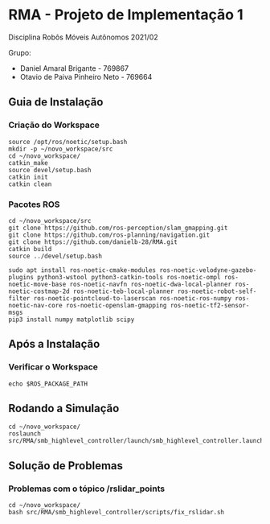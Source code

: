 # RMA - Projeto de Implementação 1
Disciplina Robôs Móveis Autônomos 2021/02

Grupo:
  - Daniel Amaral Brigante - 769867
  - Otavio de Paiva Pinheiro Neto - 769664

## Guia de Instalação

### Criação do Workspace 

```shell
source /opt/ros/noetic/setup.bash
mkdir -p ~/novo_workspace/src
cd ~/novo_workspace/
catkin_make
source devel/setup.bash
catkin init
catkin clean

```

### Pacotes ROS

```shell
cd ~/novo_workspace/src
git clone https://github.com/ros-perception/slam_gmapping.git
git clone https://github.com/ros-planning/navigation.git
git clone https://github.com/danielb-28/RMA.git
catkin build
source ../devel/setup.bash
```

```shell
sudo apt install ros-noetic-cmake-modules ros-noetic-velodyne-gazebo-plugins python3-wstool python3-catkin-tools ros-noetic-ompl ros-noetic-move-base ros-noetic-navfn ros-noetic-dwa-local-planner ros-noetic-costmap-2d ros-noetic-teb-local-planner ros-noetic-robot-self-filter ros-noetic-pointcloud-to-laserscan ros-noetic-ros-numpy ros-noetic-nav-core ros-noetic-openslam-gmapping ros-noetic-tf2-sensor-msgs 
pip3 install numpy matplotlib scipy
```

## Após a Instalação

### Verificar o Workspace

```shell
echo $ROS_PACKAGE_PATH 
```
## Rodando a Simulação

```shell
cd ~/novo_workspace/
roslaunch src/RMA/smb_highlevel_controller/launch/smb_highlevel_controller.launch 
```

## Solução de Problemas

### Problemas com o tópico /rslidar_points

```shell
cd ~/novo_workspace/
bash src/RMA/smb_highlevel_controller/scripts/fix_rslidar.sh
```
